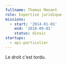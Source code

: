 ```yaml
---
fullname: Thomas Menant
role: Expertise juridique
missions:
  - start: '2014-01-01'
    end: '2018-09-01'
    status: dinsic
startups:
  - api-particulier
---
```


Le droit c'est tordu.
